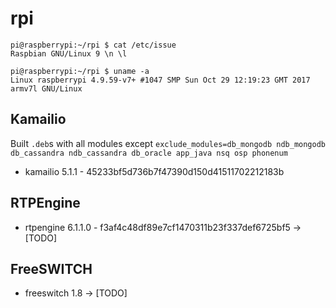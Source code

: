 # rpi
```
pi@raspberrypi:~/rpi $ cat /etc/issue
Raspbian GNU/Linux 9 \n \l
```

```
pi@raspberrypi:~/rpi $ uname -a
Linux raspberrypi 4.9.59-v7+ #1047 SMP Sun Oct 29 12:19:23 GMT 2017 armv7l GNU/Linux
```


## Kamailio
Built `.deb`s with all modules except `exclude_modules=db_mongodb ndb_mongodb db_cassandra ndb_cassandra db_oracle app_java nsq osp phonenum`

- kamailio 5.1.1 - 45233bf5d736b7f47390d150d41511702212183b


## RTPEngine

- rtpengine 6.1.1.0 - f3af4c48df89e7cf1470311b23f337def6725bf5 -> [TODO]


## FreeSWITCH

- freeswitch 1.8 -> [TODO]
